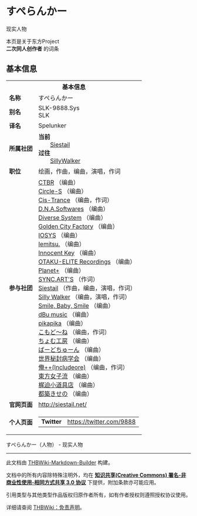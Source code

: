 # すぺらんかー

<!-- source html: G:\repos\THBWiki-Markdown-Builder\THBWikiMarkdown\Temp\main\6\63\ns0%3A%E3%81%99%E3%81%BA%E3%82%89%E3%82%93%E3%81%8B%E3%83%BC.html -->

现实人物

本页是关于东方Project  
 **二次同人创作者** 的词条
## 基本信息

<table><tbody><tr><th colspan="3">基本信息</th></tr><tr><td class="label"><b>名称</b></td><td> すぺらんかー </td></tr><tr><td class="label"><b>别名</b></td><td>SLK-9888.Sys<br>SLK</td></tr><tr><td class="label"><b>译名</b></td><td>Spelunker</td></tr><tr><td class="label"><b>所属社团</b></td><td><b>当前</b><div style="margin-left:2em;"><a href="./Siestail.md" title="Siestail">Siestail</a></div><b>过往</b><div style="margin-left:2em;"><a href="./Silly_Walker.md" title="Silly Walker" unred="">SillyWalker</a></div></td></tr><tr><td class="label"><b>职位</b></td><td>绘画，作曲，编曲，演唱，作词</td></tr><tr><td class="label"><b>参与社团</b></td><td><a href="./CTBR.md" title="CTBR">CTBR</a> （编曲）<br><a href="./Circle-S.md" title="Circle-S">Circle-S</a> （编曲）<br><a href="./Cis-Trance.md" title="Cis-Trance">Cis-Trance</a> （编曲，作词）<br><a href="./D.N.A.Softwares.md" title="D.N.A.Softwares">D.N.A.Softwares</a> （编曲）<br><a href="./Diverse_System.md" title="Diverse System">Diverse System</a> （编曲）<br><a href="./Golden_City_Factory.md" title="Golden City Factory">Golden City Factory</a> （编曲）<br><a href="./IOSYS.md" title="IOSYS">IOSYS</a> （编曲）<br><a href="./Iemitsu..md" title="Iemitsu.">Iemitsu.</a> （编曲）<br><a href="./Innocent_Key.md" title="Innocent Key">Innocent Key</a> （编曲）<br><a href="./OTAKU-ELITE_Recordings.md" title="OTAKU-ELITE Recordings">OTAKU-ELITE Recordings</a> （编曲）<br><a href="./Planet+.md" title="Planet+">Planet+</a> （编曲）<br><a href="./SYNC.ART'S.md" title="SYNC.ART&#39;S">SYNC.ART'S</a> （作词）<br><a href="./Siestail.md" title="Siestail">Siestail</a> （作曲，编曲，演唱，作词）<br><a href="./Silly_Walker.md" title="Silly Walker">Silly Walker</a> （编曲，演唱，作词）<br><a href="./Smile,_Baby,_Smile.md" title="Smile, Baby, Smile">Smile, Baby, Smile</a> （编曲）<br><a href="./dBu_music.md" title="dBu music">dBu music</a> （编曲）<br><a href="./pikapika.md" title="pikapika">pikapika</a> （编曲）<br><a href="./こもど～ね.md" title="こもど～ね">こもど～ね</a> （编曲，作词）<br><a href="./ちょむ工房.md" title="ちょむ工房">ちょむ工房</a> （编曲）<br><a href="./ばーどちゅーん.md" title="ばーどちゅーん">ばーどちゅーん</a> （编曲）<br><a href="./世界秘封病学会.md" title="世界秘封病学会">世界秘封病学会</a> （编曲）<br><a href="./俺++(Includeore).md" title="俺++(Includeore)">俺++(Includeore)</a> （编曲，作词）<br><a href="./東方女子流.md" title="東方女子流">東方女子流</a> （编曲）<br><a href="./梶迫小道具店.md" title="梶迫小道具店">梶迫小道具店</a> （编曲）<br><a href="./都築きせの.md" title="都築きせの">都築きせの</a> （编曲）</td></tr><tr><td class="label"><b>官网页面</b></td><td><a rel="nofollow" class="external free" href="http://siestail.net/">http://siestail.net/</a></td></tr><tr><td class="label"><b>个人页面</b></td><td><table border="0" cellspacing="0" cellpadding="0"><tbody><tr><td><b>Twitter</b></td><td><a rel="nofollow" class="external free" href="https://twitter.com/9888">https://twitter.com/9888</a></td></tr></tbody></table></td></tr></tbody></table>

すぺらんかー（人物） - 现实人物




---

此文档由 [THBWiki-Markdown-Builder](https://github.com/Delsin-Yu/THBWiki-Markdown-Builder) 构建。

文档中的所有内容除特殊注明外，均在 [**知识共享(Creative Commons) 署名-非商业性使用-相同方式共享 3.0 协议**](https://creativecommons.org/licenses/by-sa/3.0/deed.zh-hans) 下提供，附加条款亦可能应用。

引用类型与其他类型作品版权归原作者所有，如有作者授权则遵照授权协议使用。

详细请查阅 [THBWiki：免责声明](https://thbwiki.cc/THBWiki:%E5%85%8D%E8%B4%A3%E5%A3%B0%E6%98%8E)。

